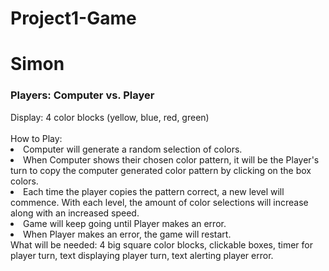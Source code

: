 # Project1-Game
<h1>Simon</h1>
<h3>Players: Computer vs. Player</h3>
Display: 4 color blocks (yellow, blue, red, green)<br></br>
How to Play:
<li>Computer will generate a random selection of colors. 
<li>When Computer shows their chosen color pattern, it will be the Player's turn to copy the computer generated color pattern  by clicking on the box colors.</li>
<li>Each time the player copies the pattern correct, a new level will commence. With each level, the amount of color selections will increase along with an increased speed.</li>
<li>Game will keep going until Player makes an error.</li>
<li>When Player makes an error, the game will restart.</li>
What will be needed: 4 big square color blocks, clickable boxes, timer for player turn, text displaying player turn, text alerting player error. 

